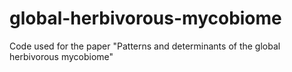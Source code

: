 # global-herbivorous-mycobiome
Code used for the paper "Patterns and determinants of the global herbivorous mycobiome"
